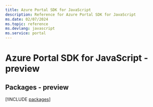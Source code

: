 ```yaml
---
title: Azure Portal SDK for JavaScript
description: Reference for Azure Portal SDK for JavaScript
ms.date: 02/07/2024
ms.topic: reference
ms.devlang: javascript
ms.service: portal
---
```

# Azure Portal SDK for JavaScript - preview
## Packages - preview
[!INCLUDE [packages](portal-index.md)]